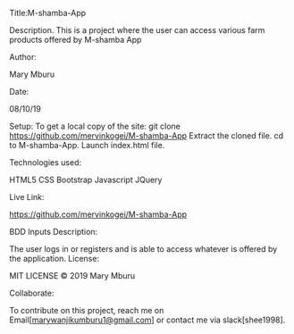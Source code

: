 Title:M-shamba-App

Description. This is a project where the user can access various farm products offered by M-shamba App

Author:

Mary Mburu

Date:

08/10/19


Setup: To get a local copy of the site: git clone https://github.com/mervinkogei/M-shamba-App Extract the cloned file. cd to M-shamba-App. Launch index.html file.

Technologies used:

HTML5 CSS Bootstrap Javascript JQuery

Live Link:

https://github.com/mervinkogei/M-shamba-App




BDD Inputs Description:

The user logs in or registers and is able to access whatever is offered by the application.
License:

 MIT LICENSE © 2019 Mary Mburu

Collaborate:

 To contribute on this project, reach me on Email[marywanjikumburu1@gmail.com] or contact me via slack[shee1998].